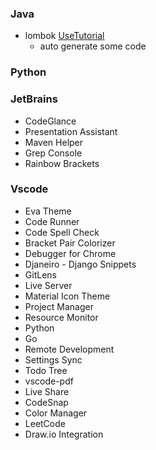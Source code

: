 ### Java
- lombok [UseTutorial](https://www.bilibili.com/video/av95663183)
    - auto generate some code

### Python

### JetBrains
- CodeGlance
- Presentation Assistant
- Maven Helper
- Grep Console
- Rainbow Brackets

### Vscode
- Eva Theme
- Code Runner
- Code Spell Check
- Bracket Pair Colorizer
- Debugger for Chrome
- Djaneiro - Django Snippets
- GitLens
- Live Server
- Material Icon Theme
- Project Manager
- Resource Monitor
- Python
- Go
- Remote Development
- Settings Sync
- Todo Tree
- vscode-pdf
- Live Share
- CodeSnap
- Color Manager
- LeetCode
- Draw.io Integration
